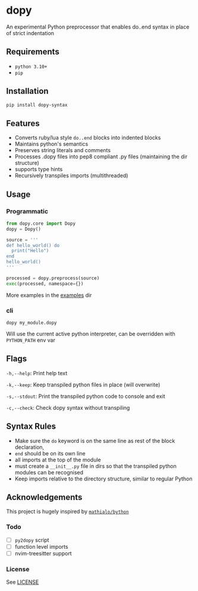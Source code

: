 # dopy

An experimental Python preprocessor that enables do..end syntax in place of strict indentation

## Requirements

- `python 3.10+`
- `pip`

## Installation

```bash
pip install dopy-syntax
```

## Features

- Converts ruby/lua style `do..end` blocks into indented blocks
- Maintains python's semantics
- Preserves string literals and comments
- Processes .dopy files into pep8 compliant .py files (maintaining the dir structure)
- supports type hints
- Recursively transpiles imports (multithreaded)

## Usage

### Programmatic

```python
from dopy.core import Dopy
dopy = Dopy()

source = '''
def hello_world() do
  print("Hello")
end
hello_world()
'''

processed = dopy.preprocess(source)
exec(processed, namespace={})
```

More examples in the [examples](./examples/) dir

### cli

`dopy my_module.dopy`

Will use the current active python interpreter, can be overridden with `PYTHON_PATH` env var

## Flags

`-h,--help`: Print help text

`-k,--keep`: Keep transpiled python files in place (will overwrite)

`-s,--stdout`: Print the transpiled python code to console and exit

`-c,--check`: Check dopy syntax without transpiling

## Syntax Rules

- Make sure the `do` keyword is on the same line as rest of the block declaration,
- `end` should be on its own line
- all imports at the top of the module
- must create a `__init__.py` file in dirs so that the transpiled python modules can be recognised
- Keep imports relative to the directory structure, similar to regular Python

## Acknowledgements

This project is hugely inspired by [`mathialo/bython`](https://github.com/mathialo/bython)

### Todo

- [ ] `py2dopy` script
- [ ] function level imports
- [ ] nvim-treesitter support

### License

See [LICENSE](./LICENSE)
